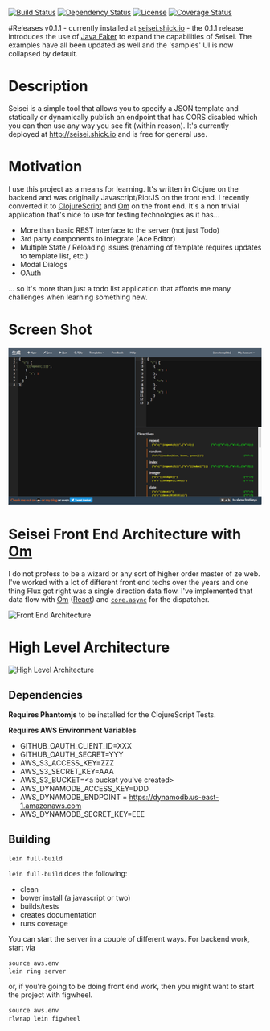 [![Build Status](https://travis-ci.org/trevershick/seisei.svg?branch=master)](https://travis-ci.org/trevershick/seisei)
[![Dependency Status](https://www.versioneye.com/user/projects/5837af84e7cea00045b892d1/badge.svg?style=flat-square)](https://www.versioneye.com/user/projects/5837af84e7cea00045b892d1)
[![License](http://img.shields.io/:license-mit-brightgreen.svg)](http://www.apache.org/licenses/LICENSE-2.0.html)
[![Coverage Status](https://coveralls.io/repos/github/trevershick/ldap-test-utils/badge.svg?branch=master)](https://coveralls.io/github/trevershick/seisei?branch=master)

#Releases
v0.1.1 - currently installed at [seisei.shick.io](seisei.shick.io) - the 0.1.1 release introduces the use of [Java Faker](https://github.com/DiUS/java-faker) to expand the capabilities of Seisei.  The examples have all been updated as well and the 'samples' UI is now collapsed by default.

# Description
Seisei is a simple tool that allows you to specify a JSON template and statically or dynamically publish an endpoint that has CORS disabled which you can then use any way you see fit (within reason).  It's currently deployed at http://seisei.shick.io and is free for general use.


# Motivation
I use this project as a means for learning.  It's written in Clojure on the backend and was originally Javascript/RiotJS on the front end.  I recently converted it to [ClojureScript](https://github.com/clojure/clojurescript) and [Om](https://github.com/omcljs/om) on the front end.  It's a non trivial application that's nice to use for testing technologies as it has...
* More than basic REST interface to the server (not just Todo)
* 3rd party components to integrate (Ace Editor)
* Multiple State / Reloading issues (renaming of template requires updates to template list, etc.)
* Modal Dialogs
* OAuth

... so it's more than just a todo list application that affords me many challenges when learning something new.

# Screen Shot
![Screen Shot](ss.png)

# Seisei Front End Architecture with [Om](https://github.com/omcljs/om)

I do not profess to be a wizard or any sort of higher order master of ze web.  I've worked with a lot of different front end techs over the years and one thing Flux got right was a single direction data flow.  I've implemented that data flow with [Om](https://github.com/omcljs/om) ([React](https://facebook.github.io/react/)) and [```core.async```](https://github.com/clojure/core.async) for the dispatcher.

![Front End Architecture](http://www.gliffy.com/go/publish/image/9498269/L.png)

# High Level Architecture

![High Level Architecture](http://www.gliffy.com/go/publish/image/9536687/L.png)

## Dependencies
**Requires Phantomjs** to be installed for the ClojureScript Tests.

**Requires AWS Environment Variables**

* GITHUB_OAUTH_CLIENT_ID=XXX
* GITHUB_OAUTH_SECRET=YYY
* AWS_S3_ACCESS_KEY=ZZZ
* AWS_S3_SECRET_KEY=AAA
* AWS_S3_BUCKET=<a bucket you've created>
* AWS_DYNAMODB_ACCESS_KEY=DDD
* AWS_DYNAMODB_ENDPOINT = https://dynamodb.us-east-1.amazonaws.com
* AWS_DYNAMODB_SECRET_KEY=EEE

## Building
```
lein full-build
```

```lein full-build``` does the following:
* clean
* bower install (a javascript or two)
* builds/tests
* creates documentation
* runs coverage

You can start the server in a couple of different ways.  For backend work, start via

```
source aws.env
lein ring server
```
or, if you're going to be doing front end work, then you might want to start the project with figwheel.

```
source aws.env
rlwrap lein figwheel
```

